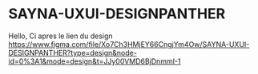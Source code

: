 # SAYNA-UXUI-DESIGNPANTHER
Hello, Ci apres le lien du design 
https://www.figma.com/file/Xo7Ch3HMjEY66CngjYm4Ow/SAYNA-UXUI-DESIGNPANTHER?type=design&node-id=0%3A1&mode=design&t=JJy00VMD6BjDnmmI-1

